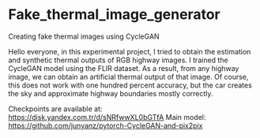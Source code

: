 # Fake_thermal_image_generator
Creating fake thermal images using CycleGAN

Hello everyone, in this experimental project, I tried to obtain the estimation and synthetic thermal outputs of RGB highway images. I trained the CycleGAN model using the FLIR dataset. As a result, from any highway image, we can obtain an artificial thermal output of that image. Of course, this does not work with one hundred percent accuracy, but the car creates the sky and approximate highway boundaries mostly correctly.

Checkpoints are available at: https://disk.yandex.com.tr/d/sNRfwwXL0bGTfA
Main model: https://github.com/junyanz/pytorch-CycleGAN-and-pix2pix
